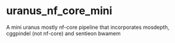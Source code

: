 # uranus_nf_core_mini
A mini uranus mostly nf-core pipeline that incorporates mosdepth, cggpindel (not nf-core) and sentieon bwamem
